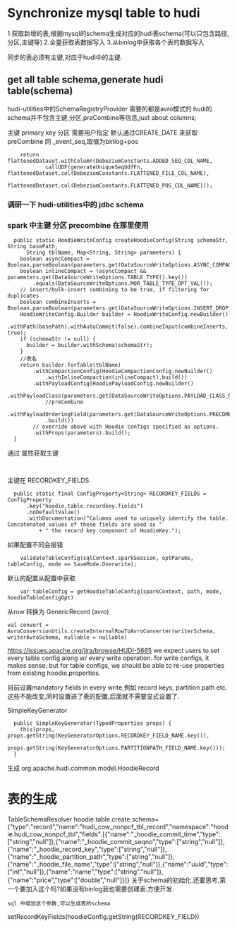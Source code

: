 # Synchronize  mysql table to hudi
1.获取新增的表,根据mysql的schema生成对应的hudi表schema(可以只包含路径,分区,主键等)
2.全量获取表数据写入
3.从binlog中获取各个表的数据写入

同步的表必须有主键,对应于hudi中的主键.

## get all table schema,generate hudi table(schema)
hudi-utilities中的SchemaRegistryProvider 需要的都是avro模式的
hudi的schema并不包含主键,分区,preCombine等信息,just about columns;

主键 primary key
分区 需要用户指定 默认通过CREATE_DATE 来获取
preCombine 同  _event_seq,取值为binlog+pos
```
    return flattenedDataset.withColumn(DebeziumConstants.ADDED_SEQ_COL_NAME,
            callUDF(generateUniqueSeqUdfFn, flattenedDataset.col(DebeziumConstants.FLATTENED_FILE_COL_NAME),
                flattenedDataset.col(DebeziumConstants.FLATTENED_POS_COL_NAME)));
```
### 调研一下  hudi-utilities中的 jdbc schema
### spark 中主键 分区 precombine 在那里使用
```
  public static HoodieWriteConfig createHoodieConfig(String schemaStr, String basePath,
      String tblName, Map<String, String> parameters) {
    boolean asyncCompact = Boolean.parseBoolean(parameters.get(DataSourceWriteOptions.ASYNC_COMPACT_ENABLE().key()));
    boolean inlineCompact = !asyncCompact && parameters.get(DataSourceWriteOptions.TABLE_TYPE().key())
        .equals(DataSourceWriteOptions.MOR_TABLE_TYPE_OPT_VAL());
    // insert/bulk-insert combining to be true, if filtering for duplicates
    boolean combineInserts = Boolean.parseBoolean(parameters.get(DataSourceWriteOptions.INSERT_DROP_DUPS().key()));
    HoodieWriteConfig.Builder builder = HoodieWriteConfig.newBuilder()
        .withPath(basePath).withAutoCommit(false).combineInput(combineInserts, true);
    if (schemaStr != null) {
      builder = builder.withSchema(schemaStr);
    }
    //表名
    return builder.forTable(tblName)
        .withCompactionConfig(HoodieCompactionConfig.newBuilder()
            .withInlineCompaction(inlineCompact).build())
        .withPayloadConfig(HoodiePayloadConfig.newBuilder()
            .withPayloadClass(parameters.get(DataSourceWriteOptions.PAYLOAD_CLASS_NAME().key()))
            //preCombine
            .withPayloadOrderingField(parameters.get(DataSourceWriteOptions.PRECOMBINE_FIELD().key()))
            .build())
        // override above with Hoodie configs specified as options.
        .withProps(parameters).build();
  }
```
通过 属性获取主键
```


```
主键在 RECORDKEY_FIELDS
```
  public static final ConfigProperty<String> RECORDKEY_FIELDS = ConfigProperty
      .key("hoodie.table.recordkey.fields")
      .noDefaultValue()
      .withDocumentation("Columns used to uniquely identify the table. Concatenated values of these fields are used as "
          + " the record key component of HoodieKey.");
```

如果配置不同会报错
```
    validateTableConfig(sqlContext.sparkSession, optParams, tableConfig, mode == SaveMode.Overwrite);

```
默认的配置从配置中获取
```
    var tableConfig = getHoodieTableConfig(sparkContext, path, mode, hoodieTableConfigOpt)
```
从row 转换为 GenericRecord (avro)
```
val convert = AvroConversionUtils.createInternalRowToAvroConverter(writerSchema, writerAvroSchema, nullable = nullable)

```


 https://issues.apache.org/jira/browse/HUDI-5665
 we expect users to set every table config along w/ every write 
 operation. for write configs, it makes sense, 
 but for table configs, we should be able to re-use properties from existing hoodie.properties. 
 
 目前设置mandatory fields in every write,例如 record keys, partition path etc.
 这些不能改变,同时设置进了表的配置,后面就不需要显式设置了.
 
SimpleKeyGenerator 
```
  public SimpleKeyGenerator(TypedProperties props) {
    this(props, props.getString(KeyGeneratorOptions.RECORDKEY_FIELD_NAME.key()),
        props.getString(KeyGeneratorOptions.PARTITIONPATH_FIELD_NAME.key()));
  }
```
生成
org.apache.hudi.common.model.HoodieRecord

# 表的生成
TableSchemaResolver
hoodie.table.create.schema={"type"\:"record","name"\:"hudi_cow_nonpcf_tbl_record","namespace"\:"hoodie.hudi_cow_nonpcf_tbl","fields"\:[{"name"\:"_hoodie_commit_time","type"\:["string","null"]},{"name"\:"_hoodie_commit_seqno","type"\:["string","null"]},{"name"\:"_hoodie_record_key","type"\:["string","null"]},{"name"\:"_hoodie_partition_path","type"\:["string","null"]},{"name"\:"_hoodie_file_name","type"\:["string","null"]},{"name"\:"uuid","type"\:["int","null"]},{"name"\:"name","type"\:["string","null"]},{"name"\:"price","type"\:["double","null"]}]}
关于schema的初始化.还要思考,第一个要加入这个吗?如果没有binlog我也需要创建表.方便开发.
```
sql 中增加这个参数,可以生成表的schema
```


setRecordKeyFields(hoodieConfig.getString(RECORDKEY_FIELD))